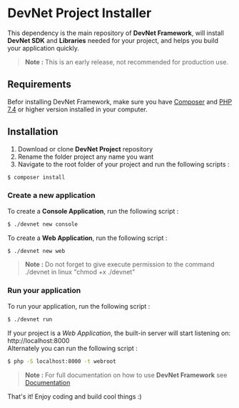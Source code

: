# DevNet Project Installer
This dependency is the main repository of **DevNet Framework**, will install **DevNet SDK** and **Libraries** needed for your project, and helps you build your application quickly.  

> **Note :** This is an early release, not recommended for production use.

## Requirements
Befor installing DevNet Framework, make sure you have [Composer](https://getcomposer.org/) and [PHP 7.4](https://www.php.net/) or higher version installed in your computer.

## Installation
1. Download or clone **DevNet Project** repository
2. Rename the folder project any name you want
3. Navigate to the root folder of your project and run the following scripts :

```bash
$ composer install
```

### Create a new application
To create a **Console Application**, run the following script :

```bash
$ ./devnet new console
```

To create a **Web Application**, run the following script :

```bash
$ ./devnet new web
```

> **Note :** Do not forget to give execute permission to the command ./devnet in linux "chmod +x ./devnet"

### Run your application
To run your application, run the following script :

```bash
$ ./devnet run
```

If your project is a *Web Application*, the built-in server will start listening on: http://localhost:8000  
Alternately you can run the following script :

```bash
$ php -S localhost:8000 -t webroot
```

> **Note :** For full documentation on how to use **DevNet Framework** see [Documentation](https://github.com/DevNet-Framework/Docs)

That's it! Enjoy coding and build cool things :)
